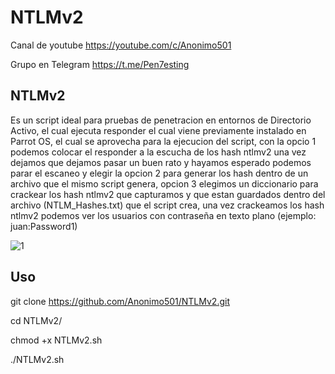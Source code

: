 # NTLMv2

Canal de youtube  https://youtube.com/c/Anonimo501

Grupo en Telegram https://t.me/Pen7esting

## NTLMv2

Es un script ideal para pruebas de penetracion en entornos de Directorio Activo, el cual ejecuta responder el cual viene previamente instalado en Parrot OS, el cual se aprovecha para la ejecucion del script, con la opcio 1 podemos colocar el responder a la escucha de los hash ntlmv2 una vez dejamos que dejamos pasar un buen rato y hayamos esperado podemos parar el escaneo y elegir la opcion 2 para generar los hash dentro de un archivo que el mismo script genera, opcion 3 elegimos un diccionario para crackear los hash ntlmv2 que capturamos y que estan guardados dentro del archivo (NTLM_Hashes.txt) que el script crea, una vez crackeamos los hash ntlmv2 podemos ver los usuarios con contraseña en texto plano (ejemplo: juan:Password1)


![1](https://user-images.githubusercontent.com/67207446/153724370-e2b9904c-bfe2-4848-8e1c-0bad280cbfd5.png)


## Uso

git clone https://github.com/Anonimo501/NTLMv2.git

cd NTLMv2/

chmod +x NTLMv2.sh

./NTLMv2.sh
